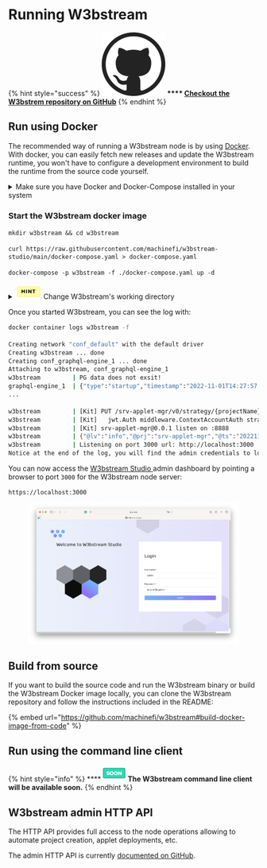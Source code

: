 # Running W3bstream

{% hint style="success" %}
****<img src="../.gitbook/assets/image.png" alt="" data-size="line"> **** [**Checkout the W3bstrem repository on GitHub**](https://github.com/machinefi/w3bstream#w3bstream)****
{% endhint %}

## Run using Docker

The recommended way of running a W3bstream node is by using [Docker](https://www.docker.com/). With docker, you can easily fetch new releases and update the W3bstream runtime, you won't have to configure a development environment to build the runtime from the source code yourself.

<details>

<summary>Make sure you have Docker and Docker-Compose installed in your system</summary>

Install Docker from the official website:

[https://www.docker.com](https://www.docker.com)

Once you have Docker installed in your system, make sure your user is allowed to run the docker command with:

```bash
 sudo usermod -aG docker $USER
```

Log out and log back in so that your group membership is re-evaluated, then verify that you can run `docker` commands without `sudo`

```bash
docker run hello-world
```

</details>

### Start the W3bstream docker image

```
mkdir w3bstream && cd w3bstream

curl https://raw.githubusercontent.com/machinefi/w3bstream-studio/main/docker-compose.yaml > docker-compose.yaml

docker-compose -p w3bstream -f ./docker-compose.yaml up -d
```

<details>

<summary><img src="../.gitbook/assets/image (6) (4).png" alt="" data-size="original"> Change W3bstream's working directory</summary>

By default, W3bstream will store its data in the current folder. If required, you can set the working directory by exporting the following before running the image:&#x20;

`export WS_WORKING_DIR=path_to_the_w3bstream_folder`

or by changing the corresponding setting in the .env file: see [configuring W3bstream ](../applets-development/configuring-w3bstream.md)for more.

</details>

Once you started W3bstream, you can see the log with:

```bash
docker container logs w3bstream -f

Creating network "conf_default" with the default driver
Creating w3bstream ... done
Creating conf_graphql-engine_1 ... done
Attaching to w3bstream, conf_graphql-engine_1
w3bstream         | PG data does not exsit!
graphql-engine_1  | {"type":"startup","timestamp":"2022-11-01T14:27:57.754+0000","level":"info","detail":{"kind":"server_configuration","info":{"live_query_options":{"batch_size":100,"refetch_delay":1},
...

w3bstream         | [Kit] PUT /srv-applet-mgr/v0/strategy/{projectName}/{strategyID}
w3bstream         | [Kit] 	jwt.Auth middleware.ContextAccountAuth strategy.UpdateStrategy
w3bstream         | [Kit] srv-applet-mgr@0.0.1 listen on :8888
w3bstream         | {"@lv":"info","@prj":"srv-applet-mgr","@ts":"20221101-142810.513Z","msg":"admin created"}
w3bstream         | Listening on port 3000 url: http://localhost:3000
Notice at the end of the log, you will find the admin credentials to log in and interact with the W3bstream runtime:
```

You can now access the [W3bstream Studio ](w3bstream-studio/)admin dashboard by pointing a browser to port `3000` for the W3bstream node server:

```
https://localhost:3000
```

<figure><img src="../.gitbook/assets/image (4) (3) (1) (1).png" alt=""><figcaption></figcaption></figure>

## Build from source

If you want to build the source code and run the W3bstream binary or build the W3bstream Docker image locally, you can clone the W3bstream repository and follow the instructions included in the README:

{% embed url="https://github.com/machinefi/w3bstream#build-docker-image-from-code" %}

## Run using the command line client

{% hint style="info" %}
****<img src="../.gitbook/assets/image (7) (2).png" alt="" data-size="original">**The W3bstream command line client will be available soon.**
{% endhint %}

## W3bstream admin HTTP API

The HTTP API provides full access to the node operations allowing to automate project creation, applet deployments, etc.

The admin HTTP API is currently [documented on GitHub](https://github.com/machinefi/w3bstream/blob/main/HOWTO.md).
